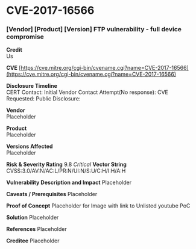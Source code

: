 # CVE-2017-16566

### [Vendor] [Product] [Version] FTP vulnerability - full device compromise

**Credit**  
Us

**CVE**
[https://cve.mitre.org/cgi-bin/cvename.cgi?name=CVE-2017-16566](https://cve.mitre.org/cgi-bin/cvename.cgi?name=CVE-2017-16566)

**Disclosure Timeline**  
CERT Contact:
Initial Vendor Contact Attempt(No response):
CVE Requested:
Public Disclosure:

**Vendor**  
Placeholder

**Product**  
Placeholder

**Versions Affected**  
Placeholder

**Risk & Severity Rating**
9.8 *Critical*
  **Vector String**
  CVSS:3.0/AV:N/AC:L/PR:N/UI:N/S:U/C:H/I:H/A:H
  
**Vulnerability Description and Impact** 
Placeholder

**Caveats / Prerequisites** 
Placeholder

**Proof of Concept** 
Placeholder for Image with link to Unlisted youtube PoC

**Solution** 
Placeholder

**References** 
Placeholder

**Creditee** 
Placeholder
